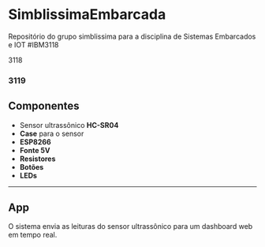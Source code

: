 # SimblissimaEmbarcada

Repositório do grupo simblissima para a disciplina de Sistemas Embarcados e IOT #IBM3118

3118
### 3119

## Componentes

- Sensor ultrassônico **HC-SR04**
- **Case** para o sensor
- **ESP8266**
- **Fonte 5V**
- **Resistores**
- **Botões**
- **LEDs**

---

## App

O sistema envia as leituras do sensor ultrassônico para um dashboard web em tempo real.
